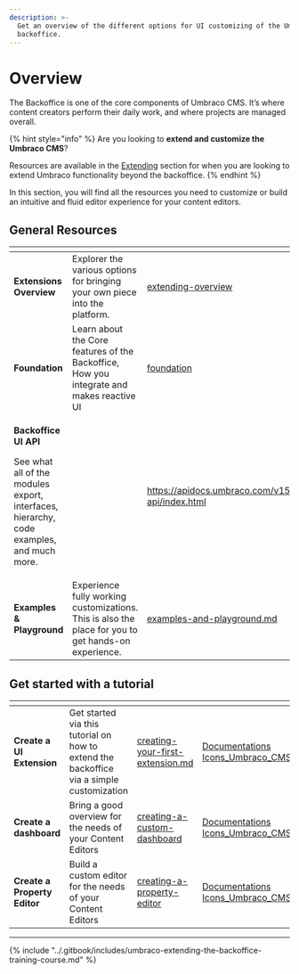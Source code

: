 ```yaml
---
description: >-
  Get an overview of the different options for UI customizing of the Umbraco CMS
  backoffice.
---
```


# Overview

The Backoffice is one of the core components of Umbraco CMS. It’s where content creators perform their daily work, and where projects are managed overall.

{% hint style="info" %}
Are you looking to **extend and customize the Umbraco CMS**?

Resources are available in the [Extending](../extending/build-on-umbraco-functionality.md) section for when you are looking to extend Umbraco functionality beyond the backoffice.
{% endhint %}

In this section, you will find all the resources you need to customize or build an intuitive and fluid editor experience for your content editors.

## General Resources

<table data-card-size="large" data-view="cards"><thead><tr><th></th><th></th><th data-hidden data-card-target data-type="content-ref"></th><th data-hidden data-card-cover data-type="files"></th></tr></thead><tbody><tr><td><strong>Extensions Overview</strong></td><td>Explorer the various options for bringing your own piece into the platform.</td><td><a href="extending-overview/">extending-overview</a></td><td><a href="../.gitbook/assets/gitbook1.png">gitbook1.png</a></td></tr><tr><td><strong>Foundation</strong></td><td>Learn about the Core features of the Backoffice, How you integrate and makes reactive UI</td><td><a href="foundation/">foundation</a></td><td><a href="../.gitbook/assets/gitbook1.png">gitbook1.png</a></td></tr><tr><td><p><strong>Backoffice UI API</strong></p><p>See what all of the modules export, interfaces, hierarchy, code examples, and much more.</p></td><td></td><td><a href="https://apidocs.umbraco.com/v15/ui-api/index.html">https://apidocs.umbraco.com/v15/ui-api/index.html</a></td><td><a href="../.gitbook/assets/Documentations Icons_Umbraco_CMS_Tutorials_the_Starter_Kit.png">Documentations Icons_Umbraco_CMS_Tutorials_the_Starter_Kit.png</a></td></tr><tr><td><strong>Examples &#x26; Playground</strong></td><td>Experience fully working customizations. This is also the place for you to get hands-on experience.</td><td><a href="../examples-and-playground.md">examples-and-playground.md</a></td><td><a href="../.gitbook/assets/Documentations Icons_Umbraco_CMS_Reference_Querying_and_Models.png">Documentations Icons_Umbraco_CMS_Reference_Querying_and_Models.png</a></td></tr></tbody></table>

## Get started with a tutorial

<table data-card-size="large" data-view="cards"><thead><tr><th></th><th></th><th data-hidden data-card-target data-type="content-ref"></th><th data-hidden data-card-cover data-type="files"></th></tr></thead><tbody><tr><td><strong>Create a UI Extension</strong></td><td>Get started via this tutorial on how to extend the backoffice via a simple customization</td><td><a href="../tutorials/creating-your-first-extension.md">creating-your-first-extension.md</a></td><td><a href="../.gitbook/assets/Documentations Icons_Umbraco_CMS_Extending_Sections_and_Trees.png">Documentations Icons_Umbraco_CMS_Extending_Sections_and_Trees.png</a></td></tr><tr><td><strong>Create a dashboard</strong></td><td>Bring a good overview for the needs of your Content Editors</td><td><a href="../tutorials/creating-a-custom-dashboard/">creating-a-custom-dashboard</a></td><td><a href="../.gitbook/assets/Documentations Icons_Umbraco_CMS_Extending_Dashboards.png">Documentations Icons_Umbraco_CMS_Extending_Dashboards.png</a></td></tr><tr><td><strong>Create a Property Editor</strong></td><td>Build a custom editor for the needs of your Content Editors</td><td><a href="../tutorials/creating-a-property-editor/">creating-a-property-editor</a></td><td><a href="../.gitbook/assets/Documentations Icons_Umbraco_CMS_Extending_Property_Editors.png">Documentations Icons_Umbraco_CMS_Extending_Property_Editors.png</a></td></tr></tbody></table>

***

{% include "../.gitbook/includes/umbraco-extending-the-backoffice-training-course.md" %}
